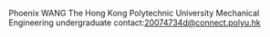 Phoenix WANG
The Hong Kong Polytechnic University
Mechanical Engineering undergraduate
contact:20074734d@connect.polyu.hk
